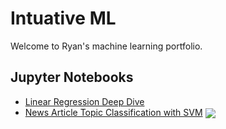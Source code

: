 # Intuative ML

Welcome to Ryan's machine learning portfolio.

## Jupyter Notebooks
- [Linear Regression Deep Dive](linear_regression.ipynb)
- [News Article Topic Classification with SVM](news_article_topic_classification_baseline.ipynb) <a href="https://colab.research.google.com/github/RyanCodrai/intuitive-ml/blob/master/news_article_topic_classification_baseline.ipynb"><img valign="middle" src="https://colab.research.google.com/assets/colab-badge.svg"></a>
